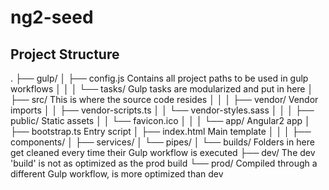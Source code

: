# ng2-seed
## Project Structure
.
├── gulp/
│   ├── config.js               Contains all project paths to be used in gulp workflows
│   │
│   └── tasks/                  Gulp tasks are modularized and put in here
│
├── src/                        This is where the source code resides
│   │
│   ├── vendor/                 Vendor imports
│   │   ├── vendor-scripts.ts
│   │   └── vendor-styles.sass
│   │
│   ├── public/                 Static assets
│   │   └── favicon.ico
│   │
│   └── app/                    Angular2 app
│       ├── bootstrap.ts        Entry script
│       ├── index.html          Main template
│       │
│       ├── components/
│       ├── services/
│       └── pipes/
│
└── builds/                     Folders in here get cleaned every time their Gulp workflow is executed
    ├── dev/                    The dev 'build' is not as optimized as the prod build
    └── prod/                   Compiled through a different Gulp workflow, is more optimized than dev
